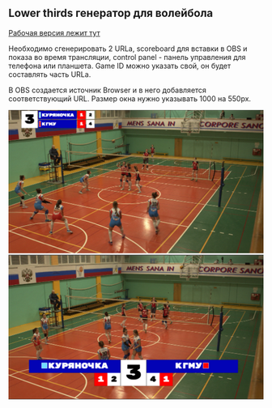## Lower thirds генератор для волейбола

[Рабочая версия лежит тут](https://cleverfox.github.io/vb/index.html)

Необходимо сгенерировать 2 URLа, scoreboard для вставки в OBS и показа во время трансляции, control panel - панель управления для телефона или планшета. Game ID можно указать свой, он будет составлять часть URLа.

В OBS создается источник Browser и в него добавляется соответствующий URL. Размер окна нужно указывать 1000 на 550px.

![Small score example](screenshots/top.png "Small top score example")
![Big lower third example](screenshots/big.png "Big score lower third example")

